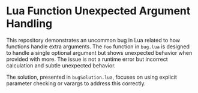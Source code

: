 # Lua Function Unexpected Argument Handling

This repository demonstrates an uncommon bug in Lua related to how functions handle extra arguments.  The `foo` function in `bug.lua` is designed to handle a single optional argument but shows unexpected behavior when provided with more. The issue is not a runtime error but incorrect calculation and subtle unexpected behavior.

The solution, presented in `bugSolution.lua`, focuses on using explicit parameter checking or varargs to address this correctly.